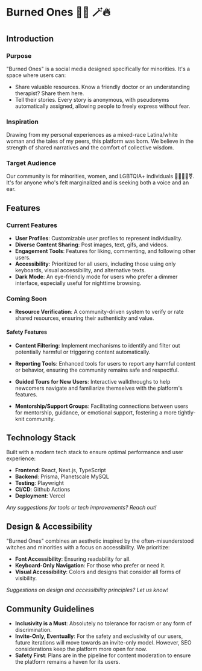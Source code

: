 # Burned Ones ️🧙‍♀️ 🪄🔥

## Introduction

### Purpose

"Burned Ones" is a social media designed specifically for minorities. It's a space where users can:

- Share valuable resources. Know a friendly doctor or an understanding therapist? Share them here.
- Tell their stories. Every story is anonymous, with pseudonyms automatically assigned, allowing people to freely express without fear.

### Inspiration

Drawing from my personal experiences as a mixed-race Latina/white woman and the tales of my peers, this platform was born. We believe in the strength of shared narratives and the comfort of collective wisdom.

### Target Audience

Our community is for minorities, women, and LGBTQIA+ individuals 🏳️‍🌈🏳️‍⚧️⚧️. It's for anyone who's felt marginalized and is seeking both a voice and an ear.

## Features

### Current Features

- **User Profiles**: Customizable user profiles to represent individuality.
- **Diverse Content Sharing**: Post images, text, gifs, and videos.
- **Engagement Tools**: Features for liking, commenting, and following other users.
- **Accessibility**: Prioritized for all users, including those using only keyboards, visual accessibility, and alternative texts.
- **Dark Mode**: An eye-friendly mode for users who prefer a dimmer interface, especially useful for nighttime browsing.

### Coming Soon

- **Resource Verification**: A community-driven system to verify or rate shared resources, ensuring their authenticity and value.
  
#### Safety Features

- **Content Filtering**: Implement mechanisms to identify and filter out potentially harmful or triggering content automatically.
- **Reporting Tools**: Enhanced tools for users to report any harmful content or behavior, ensuring the community remains safe and respectful.
  
- **Guided Tours for New Users**: Interactive walkthroughs to help newcomers navigate and familiarize themselves with the platform's features.
- **Mentorship/Support Groups**: Facilitating connections between users for mentorship, guidance, or emotional support, fostering a more tightly-knit community.

## Technology Stack

Built with a modern tech stack to ensure optimal performance and user experience:

- **Frontend**: React, Next.js, TypeScript
- **Backend**: Prisma, Planetscale MySQL
- **Testing**: Playwright
- **CI/CD**: Github Actions
- **Deployment**: Vercel
  
*Any suggestions for tools or tech improvements? Reach out!*

## Design & Accessibility

"Burned Ones" combines an aesthetic inspired by the often-misunderstood witches and minorities with a focus on accessibility. We prioritize:

- **Font Accessibility**: Ensuring readability for all.
- **Keyboard-Only Navigation**: For those who prefer or need it.
- **Visual Accessibility**: Colors and designs that consider all forms of visibility.
  
*Suggestions on design and accessibility principles? Let us know!*

## Community Guidelines

- **Inclusivity is a Must**: Absolutely no tolerance for racism or any form of discrimination.
- **Invite-Only, Eventually**: For the safety and exclusivity of our users, future iterations will move towards an invite-only model. However, SEO considerations keep the platform more open for now.
- **Safety First**: Plans are in the pipeline for content moderation to ensure the platform remains a haven for its users.
